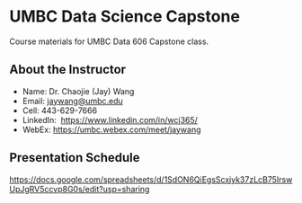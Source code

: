 # UMBC Data Science Capstone

Course materials for UMBC Data 606 Capstone class.

## About the Instructor

- Name: Dr. Chaojie (Jay) Wang
- Email: jaywang@umbc.edu
- Cell: 443-629-7666
- LinkedIn:  https://www.linkedin.com/in/wcj365/
- WebEx: https://umbc.webex.com/meet/jaywang

## Presentation Schedule

https://docs.google.com/spreadsheets/d/1SdON6QiEgsScxjyk37zLcB75IrswUpJgRV5ccvp8G0s/edit?usp=sharing

